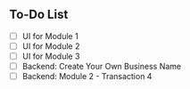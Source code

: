 ## To-Do List

- [ ] UI for Module 1
- [ ] UI for Module 2
- [ ] UI for Module 3
- [ ] Backend: Create Your Own Business Name
- [ ] Backend: Module 2 - Transaction 4
